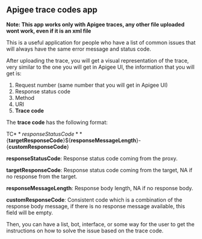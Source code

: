 ## Apigee trace codes app

**Note: This app works only with Apigee traces, any other file uploaded wont work, even if it is an xml file**

This is a useful application for people who have a list of common issues that will always have the same error message and status code.

After uploading the trace, you will get a visual representation of the trace, very similar to the one you will get in Apigee UI, the information that you will get is:

1.	Request number (same number that you will get in Apigee UI)
2.	Response status code
3.	Method
4.	URI
5.	**Trace code**

The **trace code** has the following format:

TC${**responseStatusCode**}${**targetResponseCode**}${**responseMessageLength**}-{**customResponseCode**}

**responseStatusCode**: Response status code coming from the proxy.

**targetResponseCode**: Response status code coming from the target, NA if no response from the target.

**responseMessageLength**: Response body length, NA if no response body.

**customResponseCode**: Consistent code which is a combination of the response body message, if there is no response message available, this field will be empty.

Then, you can have a list, bot, interface, or some way for the user to get the instructions on how to solve the issue based on the trace code.